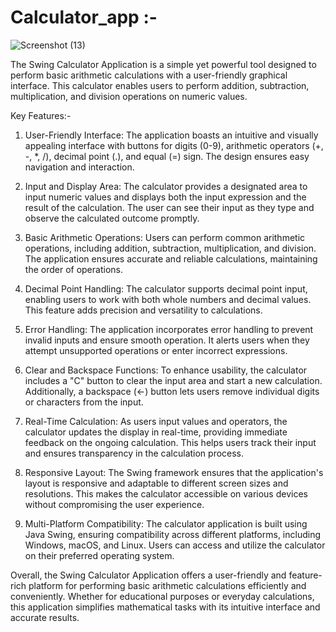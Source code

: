 # Calculator_app :-

![Screenshot (13)](https://github.com/nam-dpatil/Calculator_app/assets/119349972/13306591-e959-4461-a2d7-d586e9408011)


  The Swing Calculator Application is a simple yet powerful tool designed to perform basic arithmetic calculations with a user-friendly graphical interface. This calculator enables users to perform addition, subtraction, multiplication, and division operations on numeric values. 

Key Features:-

1. User-Friendly Interface:
The application boasts an intuitive and visually appealing interface with buttons for digits (0-9), arithmetic operators (+, -, *, /), decimal point (.), and equal (=) sign. The design ensures easy navigation and interaction.

2. Input and Display Area:
The calculator provides a designated area to input numeric values and displays both the input expression and the result of the calculation. The user can see their input as they type and observe the calculated outcome promptly.

3. Basic Arithmetic Operations:
Users can perform common arithmetic operations, including addition, subtraction, multiplication, and division. The application ensures accurate and reliable calculations, maintaining the order of operations.

4. Decimal Point Handling:
The calculator supports decimal point input, enabling users to work with both whole numbers and decimal values. This feature adds precision and versatility to calculations.

5. Error Handling:
The application incorporates error handling to prevent invalid inputs and ensure smooth operation. It alerts users when they attempt unsupported operations or enter incorrect expressions.

6. Clear and Backspace Functions:
To enhance usability, the calculator includes a "C" button to clear the input area and start a new calculation. Additionally, a backspace (←) button lets users remove individual digits or characters from the input.

7. Real-Time Calculation:
As users input values and operators, the calculator updates the display in real-time, providing immediate feedback on the ongoing calculation. This helps users track their input and ensures transparency in the calculation process.

8. Responsive Layout:
The Swing framework ensures that the application's layout is responsive and adaptable to different screen sizes and resolutions. This makes the calculator accessible on various devices without compromising the user experience.

8. Multi-Platform Compatibility:
The calculator application is built using Java Swing, ensuring compatibility across different platforms, including Windows, macOS, and Linux. Users can access and utilize the calculator on their preferred operating system.

Overall, the Swing Calculator Application offers a user-friendly and feature-rich platform for performing basic arithmetic calculations efficiently and conveniently. Whether for educational purposes or everyday calculations, this application simplifies mathematical tasks with its intuitive interface and accurate results.






